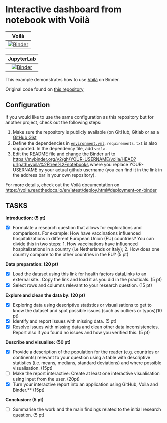 # Interactive dashboard from notebook with Voilà


| Voilà |
| :---------------------: |
| [![Binder](https://mybinder.org/badge_logo.svg)](https://mybinder.org/v2/gh/Peiprjs/voila/HEAD?urlpath=voila%2Ftree%2Fnotebooks) |

| JupyterLab |
| :---------------------: |
| [![Binder](https://mybinder.org/badge_logo.svg)](https://mybinder.org/v2/gh/Peiprjs/voila/HEAD?urlpath=lab%2Ftree%2Fnotebooks) |


This example demonstrates how to use [Voilà](https://github.com/voila-dashboards/voila) on Binder.

Original code found on [this repository](https://github.com/binder-examples/voila)

## Configuration

If you would like to use the same configuration as this repository but for another project, check out the following steps:

1. Make sure the repository is publicly available (on GitHub, Gitlab or as a [GitHub Gist](https://gist.github.com)
2. Define the dependencies in [`environment.yml`](./environment.yml). `requirements.txt` is also supported. In the dependency file, add `voila`.
3. Edit the README file and change the Binder url to https://mybinder.org/v2/gh/YOUR-USERNAME/voila/HEAD?urlpath=voila%2Ftree%2Fnotebooks where you replace YOUR-USERNAME by your actual github username (you can find it in the link in the address bar in your own repository).

For more details, check out the Voilà documentation on https://voila.readthedocs.io/en/latest/deploy.html#deployment-on-binder

## TASKS
**Introduction: (5 pt)**
- [X] Formulate a research question that allows for explorations and comparisons. For example: How have vaccinations influenced hospitalizations in different European Union (EU) countries? You can divide this in two steps: 1. How vaccinations have influenced hospitalizations in a country (i.e Netherlands or Italy); 2. How does one country compare to the other countries in the EU? (5 pt)

**Data preparation: (20 pt)**
- [X] Load the dataset using this link for health factors dataLinks to an external site.. Copy the link and load it as you did in the practicals. (5 pt)
- [X] Select rows and columns relevant to your research question. (15 pt)

**Explore and clean the data by: (20 pt)**
- [X] Exploring data using descriptive statistics or visualisations to get to know the dataset and spot possible issues (such as outliers or typos)(10 pt)
- [X] Identify and report issues with missing data. (5 pt)
- [X] Resolve issues with missing data and clean other data inconsistencies. Report also if you found no issues and how you verified this. (5 pt)

**Describe and visualise: (50 pt)**
- [X] Provide a description of the population for the reader (e.g. countries or continents) relevant to your question using a table with descriptive statistics (i.e. means, medians, standard deviations) and where possible visualisation. (15pt)
- [ ] Make the report interactive: Create at least one interactive visualisation using input from the user. (20pt)
- [X] Turn your interactive report into an application using GitHub, Voila and Binder.** (15pt)

**Conclusion: (5 pt)**
- [ ] Summarise the work and the main findings related to the initial research question. (5 pt)
